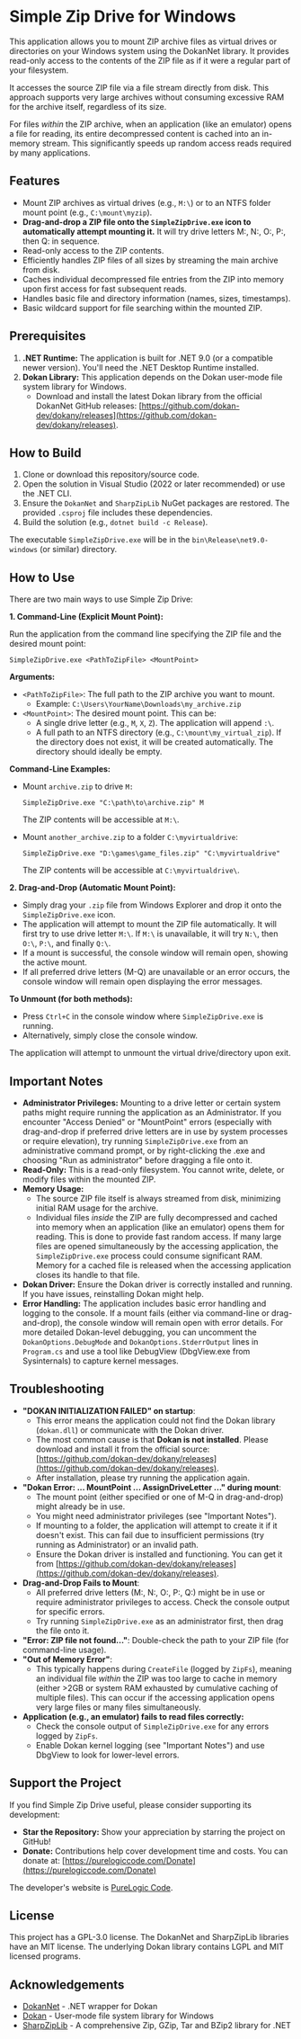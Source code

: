# Simple Zip Drive for Windows

This application allows you to mount ZIP archive files as virtual drives or directories on your Windows system using the DokanNet library. It provides read-only access to the contents of the ZIP file as if it were a regular part of your filesystem.

It accesses the source ZIP file via a file stream directly from disk. This approach supports very large archives without consuming excessive RAM for the archive itself, regardless of its size.

For files *within* the ZIP archive, when an application (like an emulator) opens a file for reading, its entire decompressed content is cached into an in-memory stream. This significantly speeds up random access reads required by many applications.

## Features

*   Mount ZIP archives as virtual drives (e.g., `M:\`) or to an NTFS folder mount point (e.g., `C:\mount\myzip`).
*   **Drag-and-drop a ZIP file onto the `SimpleZipDrive.exe` icon to automatically attempt mounting it.** It will try drive letters M:, N:, O:, P:, then Q: in sequence.
*   Read-only access to the ZIP contents.
*   Efficiently handles ZIP files of all sizes by streaming the main archive from disk.
*   Caches individual decompressed file entries from the ZIP into memory upon first access for fast subsequent reads.
*   Handles basic file and directory information (names, sizes, timestamps).
*   Basic wildcard support for file searching within the mounted ZIP.

## Prerequisites

1.  **.NET Runtime:** The application is built for .NET 9.0 (or a compatible newer version). You'll need the .NET Desktop Runtime installed.
2.  **Dokan Library:** This application depends on the Dokan user-mode file system library for Windows.
    *   Download and install the latest Dokan library from the official DokanNet GitHub releases: [https://github.com/dokan-dev/dokany/releases](https://github.com/dokan-dev/dokany/releases).

## How to Build

1.  Clone or download this repository/source code.
2.  Open the solution in Visual Studio (2022 or later recommended) or use the .NET CLI.
3.  Ensure the `DokanNet` and `SharpZipLib` NuGet packages are restored. The provided `.csproj` file includes these dependencies.
4.  Build the solution (e.g., `dotnet build -c Release`).

The executable `SimpleZipDrive.exe` will be in the `bin\Release\net9.0-windows` (or similar) directory.

## How to Use

There are two main ways to use Simple Zip Drive:

**1. Command-Line (Explicit Mount Point):**

Run the application from the command line specifying the ZIP file and the desired mount point:

```shell
SimpleZipDrive.exe <PathToZipFile> <MountPoint>
```

**Arguments:**

*   `<PathToZipFile>`: The full path to the ZIP archive you want to mount.
    *   Example: `C:\Users\YourName\Downloads\my_archive.zip`
*   `<MountPoint>`: The desired mount point. This can be:
    *   A single drive letter (e.g., `M`, `X`, `Z`). The application will append `:\`.
    *   A full path to an NTFS directory (e.g., `C:\mount\my_virtual_zip`). If the directory does not exist, it will be created automatically. The directory should ideally be empty.

**Command-Line Examples:**

*   Mount `archive.zip` to drive `M:`
    ```shell
    SimpleZipDrive.exe "C:\path\to\archive.zip" M
    ```
    The ZIP contents will be accessible at `M:\`.

*   Mount `another_archive.zip` to a folder `C:\myvirtualdrive`:
    ```shell
    SimpleZipDrive.exe "D:\games\game_files.zip" "C:\myvirtualdrive"
    ```
    The ZIP contents will be accessible at `C:\myvirtualdrive\`.

**2. Drag-and-Drop (Automatic Mount Point):**

*   Simply drag your `.zip` file from Windows Explorer and drop it onto the `SimpleZipDrive.exe` icon.
*   The application will attempt to mount the ZIP file automatically. It will first try to use drive letter `M:\`. If `M:\` is unavailable, it will try `N:\`, then `O:\`, `P:\`, and finally `Q:\`.
*   If a mount is successful, the console window will remain open, showing the active mount.
*   If all preferred drive letters (M-Q) are unavailable or an error occurs, the console window will remain open displaying the error messages.

**To Unmount (for both methods):**

*   Press `Ctrl+C` in the console window where `SimpleZipDrive.exe` is running.
*   Alternatively, simply close the console window.

The application will attempt to unmount the virtual drive/directory upon exit.

## Important Notes

*   **Administrator Privileges:** Mounting to a drive letter or certain system paths might require running the application as an Administrator. If you encounter "Access Denied" or "MountPoint" errors (especially with drag-and-drop if preferred drive letters are in use by system processes or require elevation), try running `SimpleZipDrive.exe` from an administrative command prompt, or by right-clicking the .exe and choosing "Run as administrator" before dragging a file onto it.
*   **Read-Only:** This is a read-only filesystem. You cannot write, delete, or modify files within the mounted ZIP.
*   **Memory Usage:**
    *   The source ZIP file itself is always streamed from disk, minimizing initial RAM usage for the archive.
    *   Individual files *inside* the ZIP are fully decompressed and cached into memory when an application (like an emulator) opens them for reading. This is done to provide fast random access. If many large files are opened simultaneously by the accessing application, the `SimpleZipDrive.exe` process could consume significant RAM. Memory for a cached file is released when the accessing application closes its handle to that file.
*   **Dokan Driver:** Ensure the Dokan driver is correctly installed and running. If you have issues, reinstalling Dokan might help.
*   **Error Handling:** The application includes basic error handling and logging to the console. If a mount fails (either via command-line or drag-and-drop), the console window will remain open with error details. For more detailed Dokan-level debugging, you can uncomment the `DokanOptions.DebugMode` and `DokanOptions.StderrOutput` lines in `Program.cs` and use a tool like DebugView (DbgView.exe from Sysinternals) to capture kernel messages.

## Troubleshooting

*   **"DOKAN INITIALIZATION FAILED" on startup**:
    *   This error means the application could not find the Dokan library (`dokan.dll`) or communicate with the Dokan driver.
    *   The most common cause is that **Dokan is not installed**. Please download and install it from the official source: [https://github.com/dokan-dev/dokany/releases](https://github.com/dokan-dev/dokany/releases).
    *   After installation, please try running the application again.
*   **"Dokan Error: ... MountPoint ... AssignDriveLetter ..." during mount**:
    *   The mount point (either specified or one of M-Q in drag-and-drop) might already be in use.
    *   You might need administrator privileges (see "Important Notes").
    *   If mounting to a folder, the application will attempt to create it if it doesn't exist. This can fail due to insufficient permissions (try running as Administrator) or an invalid path.
    *   Ensure the Dokan driver is installed and functioning. You can get it from [https://github.com/dokan-dev/dokany/releases](https://github.com/dokan-dev/dokany/releases).
*   **Drag-and-Drop Fails to Mount**:
    *   All preferred drive letters (M:, N:, O:, P:, Q:) might be in use or require administrator privileges to access. Check the console output for specific errors.
    *   Try running `SimpleZipDrive.exe` as an administrator first, then drag the file onto it.
*   **"Error: ZIP file not found..."**: Double-check the path to your ZIP file (for command-line usage).
*   **"Out of Memory Error"**:
    *   This typically happens during `CreateFile` (logged by `ZipFs`), meaning an individual file *within* the ZIP was too large to cache in memory (either >2GB or system RAM exhausted by cumulative caching of multiple files). This can occur if the accessing application opens very large files or many files simultaneously.
*   **Application (e.g., an emulator) fails to read files correctly:**
    *   Check the console output of `SimpleZipDrive.exe` for any errors logged by `ZipFs`.
    *   Enable Dokan kernel logging (see "Important Notes") and use DbgView to look for lower-level errors.

## Support the Project

If you find Simple Zip Drive useful, please consider supporting its development:

*   **Star the Repository:** Show your appreciation by starring the project on GitHub!
*   **Donate:** Contributions help cover development time and costs. You can donate at: [https://purelogiccode.com/Donate](https://purelogiccode.com/Donate)

The developer's website is [PureLogic Code](https://purelogiccode.com/).

## License

This project has a GPL-3.0 license. The DokanNet and SharpZipLib libraries have an MIT license. The underlying Dokan library contains LGPL and MIT licensed programs.

## Acknowledgements

*   [DokanNet](https://github.com/dokan-dev/dokan-dotnet) - .NET wrapper for Dokan
*   [Dokan](https://github.com/dokan-dev/dokany) - User-mode file system library for Windows
*   [SharpZipLib](https://github.com/icsharpcode/SharpZipLib) - A comprehensive Zip, GZip, Tar and BZip2 library for .NET